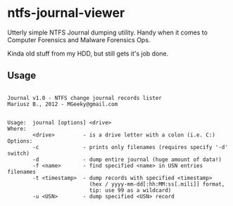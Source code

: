 # ntfs-journal-viewer
Utterly simple NTFS Journal dumping utility. Handy when it comes to Computer Forensics and Malware Forensics Ops.

Kinda old stuff from my HDD, but still gets it's job done.

## Usage
```

Journal v1.0 - NTFS change journal records lister
Mariusz B., 2012 - MGeeky@gmail.com


Usage:  journal [options] <drive>
Where:
        <drive>         - is a drive letter with a colon (i.e. C:)
Options:
        -c              - prints only filenames (requires specify '-d' switch)
        -d              - dump entire journal (huge amount of data!)
        -f <name>       - find specified <name> in USN entries filenames
        -t <timestamp>  - dump records with specified <timestamp>
                          (hex / yyyy-mm-dd[:hh:MM:ss[.mili]] format,
                          tip: use 99 as a wildcard)
        -u <USN>        - dump specified <USN> record
```
